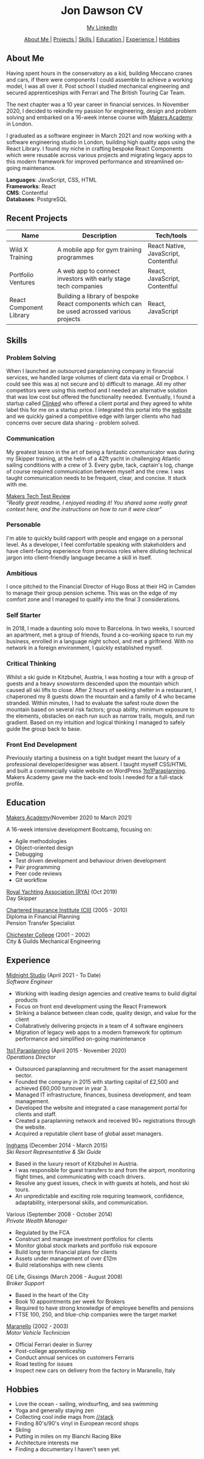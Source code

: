 <h1 align="center">Jon Dawson CV</h1>

<div align="center">

[My LinkedIn](https://www.linkedin.com/in/jondawson87/)

[About Me ](#aboutme)|
[Projects ](#projects) |
[Skills ](#skills) |
[Education ](#education) |
[Experience ](#experience) |
[Hobbies ](#hobbies)

</div>

## About Me 

Having spent hours in the conservatory as a kid, building Meccano cranes and cars, if there were components I could assemble to achieve a working model, I was all over it. Post school I studied mechanical engineering and secured apprenticeships with Ferrari and The British Touring Car Team. 

The next chapter was a 10 year career in financial services. In November 2020, I decided to rekindle my passion for engineering, design and problem solving and embarked on a 16-week intense course with [Makers Academy](https://makers.tech/about-us/) in London. 

I graduated as a software engineer in March 2021 and now working with a software engineering studio in London, building high quality apps using the React Library. I found my niche in crafting bespoke React Components which were reusable across various projects and migrating legacy apps to this modern framework for improved performance and streamlined on-going maintenance. 

**Languages**: JavaScript, CSS, HTML <br>
**Frameworks**: React <br>
**CMS**: Contentful <br>
**Databases**: PostgreSQL <br>

## Recent Projects

 Name                                                              | Description                                                                                                                                                                                                                                          | Tech/tools                           |
| ----------------------------------------------------------------- | ---------------------------------------------------------------------------------------------------------------------------------------------------------------------------------------------------------------------------------------------------- | ------------------------------------ |
| Wild X Training | A mobile app for gym training programmes                                                | React Native, JavaScript, Contentful      |
| Portfolio Ventures | A web app to connect investors with early stage tech companies                       | React, JavaScript, Contentful          | 
| React Component Library | Building a library of bespoke React components which can be used acrossed various projects | React, JavaScript |

## Skills

### Problem Solving 
When I launched an outsourced paraplanning company in financial services, we handled large volumes of client data via email or Dropbox. I could see this was a) not secure and b) difficult to manage. All my other competitors were using this method and I needed an alternative solution that was low cost but offered the functionality needed. Eventually, I found a startup called [Clinked](https://clinked.com/) who offered a client portal and they agreed to white label this for me on a startup price. I integrated this portal into the [website](https://1to1paraplanning.co.uk/) and we quickly gained a competitive edge with larger clients who had concerns over secure data sharing - problem solved. 

### Communication 
My greatest lesson in the art of being a fantastic communicator was during my Skipper training, at the helm of a 42ft yacht in challenging Atlantic sailing conditions with a crew of 3. Every gybe, tack, captain's log, change of course required communication between myself and the crew. I was taught communication needs to be frequent, clear, and concise. It stuck with me. 

[Makers Tech Test Review](https://github.com/bullhornfixie/tech-test2-WK10-Makers)<br>
*"Really great readme, I enjoyed reading it! You shared some really great context here, and the instructions on how to run it were clear"*

### Personable 
I'm able to quickly build rapport with people and engage on a personal level. As a developer, I feel comfortable speaking with stakeholders and have client-facing experience from previous roles where diluting technical jargon into client-friendly language became a skill in itself. 

### Ambitious
I once pitched to the Financial Director of Hugo Boss at their HQ in Camden to manage their group pension scheme. This was on the edge of my comfort zone and I managed to qualify into the final 3 considerations. 

### Self Starter 
In 2018, I made a daunting solo move to Barcelona. In two weeks, I sourced an apartment, met a group of friends, found a co-working space to run my business, enrolled in a language night school, and met a girlfriend. With no network in a foreign environment, I quickly established myself. 

### Critical Thinking
Whilst a ski guide in Kitzbuhel, Austria, I was hosting a tour with a group of guests and a heavy snowstorm descended upon the mountain which caused all ski lifts to close. After 2 hours of seeking shelter in a restaurant, I chaperoned my 8 guests down the mountain and a family of 4 who became stranded. Within minutes, I had to evaluate the safest route down the mountain based on several risk factors; group ability, minimum exposure to the elements, obstacles on each run such as narrow trails, moguls, and run gradient. Based on my intuition and logical thinking I managed to safely guide the group back to base. 

### Front End Development 
Previously starting a business on a tight budget meant the luxury of a professional developer/designer was absent. I taught myself CSS/HTML and built a commercially viable website on WordPress [1to1Paraplanning](https://1to1paraplanning.co.uk/). Makers Academy gave me the back-end tools I needed for a full-stack profile. 

## Education 
[Makers Academy](https://makers.tech)(November 2020 to March 2021)

A 16-week intensive development Bootcamp, focusing on:

* Agile methodologies
* Object-oriented design
* Debugging
* Test driven development and behaviour driven development
* Pair programming
* Peer code reviews
* Git workflow

[Royal Yachting Association (RYA)](https://www.rya.org.uk/courses-training/courses/sail-cruising/Pages/day-skipper.aspx) (Oct 2019) <br>
Day Skipper 

[Chartered Insurance Institute (CII)](https://www.cii.co.uk/) (2005 - 2010) <br>
Diploma in Financial Planning <br>
Pension Transfer Specialist 

[Chichester College](https://www.chichester.ac.uk/) (2001 - 2002) <br>
City & Guilds Mechanical Engineering 

## Experience 
[Midnight Studio](https://www.midnightstudio.io/) (April 2021 - To Date)<br>
*Software Engineer*

* Working with leading design agencies and creative teams to build digital products 
* Focus on front end development using the React Framework 
* Striking a balance between clean code, quality design, and value for the client 
* Collabratively delivering projects in a team of 4 software engineers 
* Migration of legacy web apps to a modern framework for optimum performance and simplified on-going manintenance 

[1to1 Paraplanning](https://1to1paraplanning.co.uk/) (April 2015 - November 2020)<br>
*Operations Director*

* Outsourced paraplanning and recruitment for the asset management sector. 
* Founded the company in 2015 with starting capital of £2,500 and achieved £60,000 turnover in year 3. 
* Managed IT infrastructure, finances, business development, and team management. 
* Developed the website and integrated a case management portal for clients and staff.
* Created a paraplanning network and received 90+ registrations through the website. 
* Acquired a reputable client base of global asset managers. 

[Inghams](https://www.inghams.co.uk/ski-holidays) (December 2014 - March 2015) <br>
*Ski Resort Representative & Ski Guide*

* Based in the luxury resort of Kitzbuhel in Austria. 
* I was responsible for guest transfers to and from the airport, monitoring flight times, and communicating with coach drivers. 
* Resolve any guest issues, check in with guests at hotels, and host ski tours.
* An unpredictable and exciting role requiring teamwork, confidence, adaptability, interpersonal skills, and communication.

Various (September 2008 - October 2014) <br>
*Private Wealth Manager*

* Regulated by the FCA 
* Construct and manage investment portfolios for clients
* Monitor global stock markets and portfolio risk exposure 
* Build long term financial plans for clients 
* Assets under management of over £12m
* Build relationships with new clients 

GE Life, Gissings (March 2006 - August 2008) <br>
*Broker Support*

* Based in the heart of the City 
* Book 10 appointments per week for Brokers 
* Required to have strong knowledge of employee benefits and pensions
* FTSE 100, 250, and blue-chip companies were the target market 

[Maranello](https://london-maranello.ferraridealers.com/en_gb/) (2002 - 2003) <br>
*Motor Vehicle Technician*

* Official Ferrari dealer in Surrey 
* Post-college apprenticeship
* Conduct annual services on customers Ferraris 
* Road testing for issues 
* Inspect new cars on delivery from the factory in Maranello, Italy 

## Hobbies

* Love the ocean - sailing, windsurfing, and sea swimming
* Yoga and generally staying zen 
* Collecting cool indie mags from [//stack](https://www.stackmagazines.com/)
* Finding 80's/90's vinyl in European record shops 
* Skiing  
* Putting in miles on my Bianchi Racing Bike 
* Architecture interests me 
* Finding a documentary I haven't seen yet.



